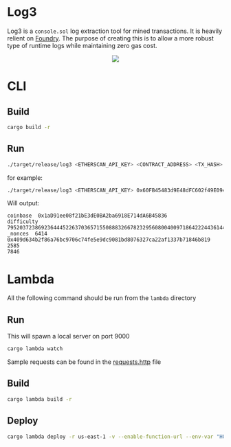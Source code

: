 # Log3

Log3 is a `console.sol` log extraction tool for mined transactions. It is heavily relient on [Foundry](https://github.com/foundry-rs/foundry).
The purpose of creating this is to allow a more robust type of runtime logs while maintaining zero gas cost.

<p align="center">
<img src="https://github.com/spherex-xyz/log3/assets/20728006/4b043f2c-8a9c-45cb-abe5-3621dfee5d66" />
</p>

# CLI

## Build

```bash
cargo build -r
```

## Run

```bash
./target/release/log3 <ETHERSCAN_API_KEY> <CONTRACT_ADDRESS> <TX_HASH> <ENDPOINT>
```

for example:

```bash
./target/release/log3 <ETHERSCAN_API_KEY> 0x60FB45483d9E48dFC602f49E094024F8DA292416 0xa41a5e85874c305b2cdc1c0f529d2025ae41b5ed865452999ace0c385cc9fc4e <ENDPOINT>
```

Will output:

```
coinbase  0x1aD91ee08f21bE3dE0BA2ba6918E714dA6B45836
difficulty  79520372386923644452263703657155088832667823295608004009718642224436144452329
_nonces  6414
0x409d634b2f86a76bc9706c74fe5e9dc9081bd8076327ca22af1337b71846b819
2585
7846
```

# Lambda

All the following command should be run from the `lambda` directory

## Run

This will spawn a local server on port 9000

```bash
cargo lambda watch
```

Sample requests can be found in the [requests.http](./requests.http) file

## Build

```bash
cargo lambda build -r
```

## Deploy

```bash
cargo lambda deploy -r us-east-1 -v --enable-function-url --env-var "HOME=/mnt/data"  log3-lambda
```
